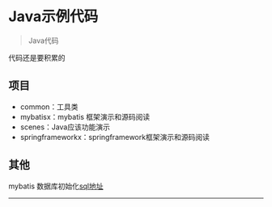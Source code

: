 # Java示例代码

>   Java代码

代码还是要积累的


##  项目
- common：工具类
- mybatisx：mybatis 框架演示和源码阅读
- scenes：Java应该功能演示
- springframeworkx：springframework框架演示和源码阅读


##  其他

mybatis 数据库初始化[sql地址](https://github.com/kaoshanji/learning/blob/master/bbb/image/md_member_distribution.sql)


----
